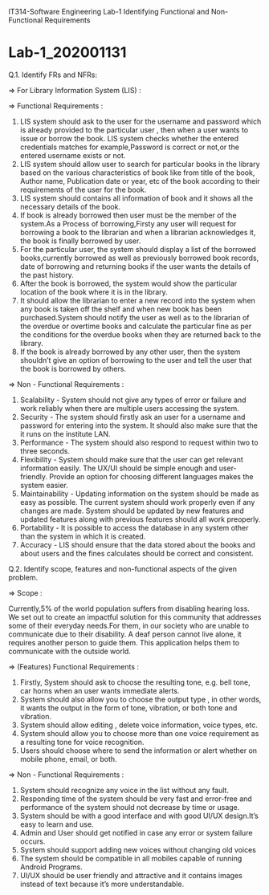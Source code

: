IT314-Software Engineering Lab-1
Identifying Functional and Non-Functional Requirements

# Lab-1_202001131

Q.1. Identify FRs and NFRs: 

=> For Library Information System (LIS) :

=> Functional Requirements : 

1.  LIS system should ask to the user for the username and password which is already provided to the particular user , then when a user wants to issue or borrow the book. LIS system checks whether the entered credentials matches for example,Password is correct or not,or the entered username exists or not.
2.  LIS system should allow user to search for particular books in the library based on the various characteristics of book like from title of the book, Author name, Publication date or year, etc of the book according to their requirements of the user for the book.
3.  LIS system should contains all information of book and it shows all the necessary details of the book.
4.  If book is already borrowed then user must be the member of the system.As a Process of borrowing,Firsty any user will request for borrowing a book to the librarian and when a librarian acknowledges it, the book is finally borrowed by user.
5.  For the particular user, the system should display a list of the borrowed books,currently borrowed as well as previously borrowed book records, date of borrowing and returning books if the user wants the details of the past history.
6.  After the book is borrowed, the system would show the particular location of the book where it is in the library.
7.  It should allow the librarian to enter a new record into the system when any book is taken off the shelf and when new book has been purchased.System should notify the user as well as to the librarian of the overdue or overtime books and calculate the particular fine as per the conditions for the overdue books when they are returned back to the library.
8.  If the book is already borrowed by any other user, then the system shouldn’t give an option of borrowing to the user and tell the user that the book is borrowed by others.

=> Non - Functional Requirements : 

1.  Scalability - System should not give any types of error or failure and work reliably when there are multiple users accessing the system.
2.  Security - The system should firstly ask an user for a username and password for entering into the system. It should also make sure that the it runs on the institute LAN.
3.  Performance - The system should also respond to request within two to three seconds.
4.  Flexibility - System should make sure that the user can get relevant information easily. The UX/UI should be simple enough and user-friendly. Provide an option for choosing different languages makes the system easier.
5.  Maintainability - Updating information on the system should be made as easy as possible. The current system should work properly even if any changes are made. System should be updated by new features and updated features along with previous features should all work preoperly.
6.  Portability -  It is possible to access the database in any system other than the system in which it is created.
7.  Accuracy - LIS should ensure that the data stored about the books and about users and the fines calculates should be correct and consistent.

Q.2. Identify scope, features and non-functional aspects of the given problem.

=> Scope : 

Currently,5% of the world population suffers from disabling hearing loss. We set out to create an impactful solution for this community that addresses some of their everyday needs.For them, in our society who are unable to communicate due to their disability. A deaf person cannot live alone, it requires another person to guide them. This application helps them to communicate with the outside world.

=> (Features) Functional Requirements : 

1.  Firstly, System should ask to choose the resulting tone, e.g. bell tone, car horns when an user wants immediate alerts.
2.  System should also allow you to choose the output type , in other words, it wants the output in the form of tone, vibration, or both tone and vibration.
3.  System should allow editing , delete voice information, voice types, etc.
4.  System should allow you to choose more than one voice requirement as a resulting tone for voice recognition.
5.  Users should choose where to send the information or alert  whether on mobile phone, email, or both.


=> Non - Functional Requirements : 

1.  System should recognize any voice in the list without any fault.
2.  Responding time of the system should be very fast and error-free and performance of the system should not decrease by time or usage.
3.  System should be with a good interface and with good UI/UX design.It’s easy to learn and use. 
4.  Admin and User should get notified in case any error or system failure occurs.
5.  System should support adding new voices without changing old voices
6.  The system should be compatible in all mobiles capable of running Android Programs.
7.  UI/UX should be user friendly and attractive and it contains images instead of text because it’s more understandable.


